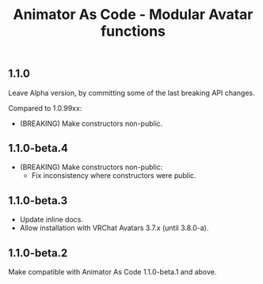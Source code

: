 ﻿---
title: Animator As Code - Modular Avatar functions
---

## 1.1.0

Leave Alpha version, by committing some of the last breaking API changes.

Compared to 1.0.99xx:
- (BREAKING) Make constructors non-public.

## 1.1.0-beta.4

- (BREAKING) Make constructors non-public:
  - Fix inconsistency where constructors were public.

## 1.1.0-beta.3

- Update inline docs.
- Allow installation with VRChat Avatars 3.7.x (until 3.8.0-a).

## 1.1.0-beta.2

Make compatible with Animator As Code 1.1.0-beta.1 and above.
